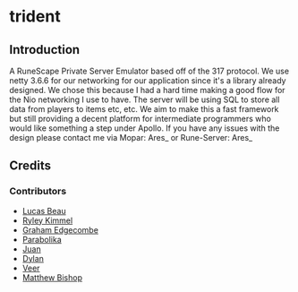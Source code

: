 trident
==========

Introduction
------------

A RuneScape Private Server Emulator based off of the 317 protocol.  We use netty 3.6.6 for our networking for our application since it's a library already designed.  We chose this because I had a hard time making a good flow for the Nio networking I use to have.  The server will be using SQL to store all data from players to items etc, etc.  We aim to make this a fast framework but still providing a decent platform for intermediate programmers who would like something a step under Apollo.  If you have any issues with the design please contact me via Mopar: Ares_ or Rune-Server: Ares_

Credits
-------

### Contributors

 * [Lucas Beau](http://rune-server.org/members/Ares_/)
 * [Ryley Kimmel](http://www.rune-server.org/members/atomicint_/)
 * [Graham Edgecombe](http://www.rune-server.org/members/graham/)
 * [Parabolika](http://www.rune-server.org/members/parabolika/)
 * [Juan](http://www.rune-server.org/members/danimals+br0/)
 * [Dylan](https://www.moparscape.org/smf/index.php?action=profile;u=262678)
 * [Veer](http://www.rune-server.org/members/veer/)
 * [Matthew Bishop](http://www.rune-server.org/members/advocatus+diaboli/)
